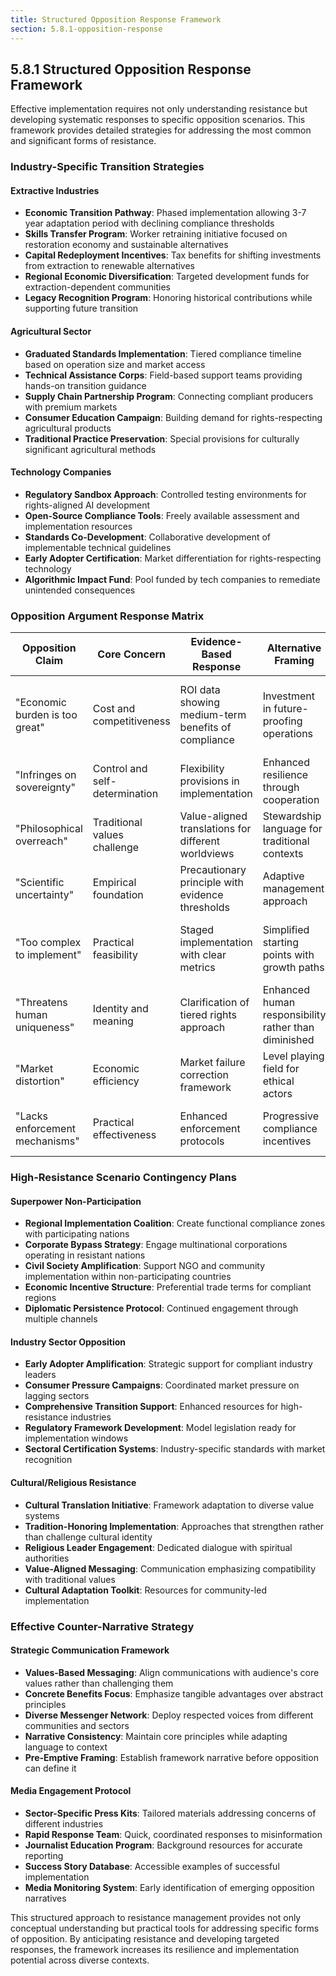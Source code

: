 ```yaml
---
title: Structured Opposition Response Framework
section: 5.8.1-opposition-response
---
```


## 5.8.1 Structured Opposition Response Framework

Effective implementation requires not only understanding resistance but developing systematic responses to specific opposition scenarios. This framework provides detailed strategies for addressing the most common and significant forms of resistance.

### Industry-Specific Transition Strategies

#### Extractive Industries
- **Economic Transition Pathway**: Phased implementation allowing 3-7 year adaptation period with declining compliance thresholds
- **Skills Transfer Program**: Worker retraining initiative focused on restoration economy and sustainable alternatives
- **Capital Redeployment Incentives**: Tax benefits for shifting investments from extraction to renewable alternatives
- **Regional Economic Diversification**: Targeted development funds for extraction-dependent communities
- **Legacy Recognition Program**: Honoring historical contributions while supporting future transition

#### Agricultural Sector
- **Graduated Standards Implementation**: Tiered compliance timeline based on operation size and market access
- **Technical Assistance Corps**: Field-based support teams providing hands-on transition guidance
- **Supply Chain Partnership Program**: Connecting compliant producers with premium markets
- **Consumer Education Campaign**: Building demand for rights-respecting agricultural products
- **Traditional Practice Preservation**: Special provisions for culturally significant agricultural methods

#### Technology Companies
- **Regulatory Sandbox Approach**: Controlled testing environments for rights-aligned AI development
- **Open-Source Compliance Tools**: Freely available assessment and implementation resources
- **Standards Co-Development**: Collaborative development of implementable technical guidelines
- **Early Adopter Certification**: Market differentiation for rights-respecting technology
- **Algorithmic Impact Fund**: Pool funded by tech companies to remediate unintended consequences

### Opposition Argument Response Matrix

| **Opposition Claim** | **Core Concern** | **Evidence-Based Response** | **Alternative Framing** | **Concrete Example** |
|----------------------|------------------|-----------------------------|-------------------------|----------------------|
| "Economic burden is too great" | Cost and competitiveness | ROI data showing medium-term benefits of compliance | Investment in future-proofing operations | Companies experiencing premium pricing for ethical practices |
| "Infringes on sovereignty" | Control and self-determination | Flexibility provisions in implementation | Enhanced resilience through cooperation | Indigenous-led implementation successes |
| "Philosophical overreach" | Traditional values challenge | Value-aligned translations for different worldviews | Stewardship language for traditional contexts | Faith-based communities embracing guardianship |
| "Scientific uncertainty" | Empirical foundation | Precautionary principle with evidence thresholds | Adaptive management approach | Successful conservation under uncertainty |
| "Too complex to implement" | Practical feasibility | Staged implementation with clear metrics | Simplified starting points with growth paths | Regional success stories with limited resources |
| "Threatens human uniqueness" | Identity and meaning | Clarification of tiered rights approach | Enhanced human responsibility rather than diminished | Religious leaders endorsing expanded stewardship |
| "Market distortion" | Economic efficiency | Market failure correction framework | Level playing field for ethical actors | Competitive advantages gained by early adopters |
| "Lacks enforcement mechanisms" | Practical effectiveness | Enhanced enforcement protocols | Progressive compliance incentives | Successful international agreement models |

### High-Resistance Scenario Contingency Plans

#### Superpower Non-Participation
- **Regional Implementation Coalition**: Create functional compliance zones with participating nations
- **Corporate Bypass Strategy**: Engage multinational corporations operating in resistant nations
- **Civil Society Amplification**: Support NGO and community implementation within non-participating countries
- **Economic Incentive Structure**: Preferential trade terms for compliant regions
- **Diplomatic Persistence Protocol**: Continued engagement through multiple channels

#### Industry Sector Opposition
- **Early Adopter Amplification**: Strategic support for compliant industry leaders
- **Consumer Pressure Campaigns**: Coordinated market pressure on lagging sectors
- **Comprehensive Transition Support**: Enhanced resources for high-resistance industries
- **Regulatory Framework Development**: Model legislation ready for implementation windows
- **Sectoral Certification Systems**: Industry-specific standards with market recognition

#### Cultural/Religious Resistance
- **Cultural Translation Initiative**: Framework adaptation to diverse value systems
- **Tradition-Honoring Implementation**: Approaches that strengthen rather than challenge cultural identity
- **Religious Leader Engagement**: Dedicated dialogue with spiritual authorities
- **Value-Aligned Messaging**: Communication emphasizing compatibility with traditional values
- **Cultural Adaptation Toolkit**: Resources for community-led implementation

### Effective Counter-Narrative Strategy

#### Strategic Communication Framework
- **Values-Based Messaging**: Align communications with audience's core values rather than challenging them
- **Concrete Benefits Focus**: Emphasize tangible advantages over abstract principles
- **Diverse Messenger Network**: Deploy respected voices from different communities and sectors
- **Narrative Consistency**: Maintain core principles while adapting language to context
- **Pre-Emptive Framing**: Establish framework narrative before opposition can define it

#### Media Engagement Protocol
- **Sector-Specific Press Kits**: Tailored materials addressing concerns of different industries
- **Rapid Response Team**: Quick, coordinated responses to misinformation
- **Journalist Education Program**: Background resources for accurate reporting
- **Success Story Database**: Accessible examples of successful implementation
- **Media Monitoring System**: Early identification of emerging opposition narratives

This structured approach to resistance management provides not only conceptual understanding but practical tools for addressing specific forms of opposition. By anticipating resistance and developing targeted responses, the framework increases its resilience and implementation potential across diverse contexts.

